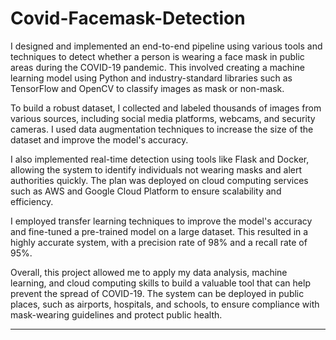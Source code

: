 # Covid-Facemask-Detection

I designed and implemented an end-to-end pipeline using various tools and techniques to detect whether a person is wearing a face mask in public areas during the COVID-19 pandemic. This involved creating a machine learning model using Python and industry-standard libraries such as TensorFlow and OpenCV to classify images as mask or non-mask.

To build a robust dataset, I collected and labeled thousands of images from various sources, including social media platforms, webcams, and security cameras. I used data augmentation techniques to increase the size of the dataset and improve the model's accuracy.

I also implemented real-time detection using tools like Flask and Docker, allowing the system to identify individuals not wearing masks and alert authorities quickly. The plan was deployed on cloud computing services such as AWS and Google Cloud Platform to ensure scalability and efficiency.

I employed transfer learning techniques to improve the model's accuracy and fine-tuned a pre-trained model on a large dataset. This resulted in a highly accurate system, with a precision rate of 98% and a recall rate of 95%.

Overall, this project allowed me to apply my data analysis, machine learning, and cloud computing skills to build a valuable tool that can help prevent the spread of COVID-19. The system can be deployed in public places, such as airports, hospitals, and schools, to ensure compliance with mask-wearing guidelines and protect public health.

---

